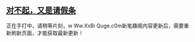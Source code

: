 ## [对不起，又是请假条](https://www.xxbiquge.com/11_11207/9223307.html)
正在手打中，请稍等片刻，w Ww.XxBi Quge.c0m新笔趣阁内容更新后，需要重新刷新页面，才能获取最新更新！
